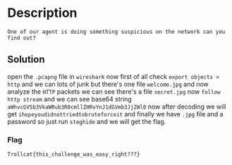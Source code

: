 # Description

```desc
One of our agent is doing something suspicious on the network can you find out?
```

## Solution 

open the `.pcapng` file in `wireshark` now first of all check `export objects > http` and we can lots of junk but there's one file `welcome.jpg` and now analyze the `HTTP` packets we can see there's a file `secret.jpg` now `follow http stream` and we can see base64 string `aWhvcGV5b3VkaWRub3R0cmllZHRvYnJ1dGVmb3JjZWl0` now after decoding we will get  `ihopeyoudidnottriedtobruteforceit` and finally we have `.jpg` file and a password so just run `steghide` and we will get the flag.

### Flag

`Trollcat{this_challenge_was_easy_right???}
`